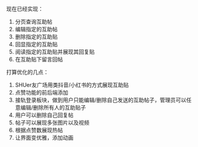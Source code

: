 现在已经实现：
1. 分页查询互助帖
2. 编辑指定的互助帖
3. 删除指定的互助贴
4. 回显指定的互助贴
5. 阅读指定的互助贴并展现其回复贴
6. 在互助贴下留言回帖

打算优化的几点：
1. SHUer友广场用类抖音/小红书的方式展现互助贴
2. 点赞功能的前后端添加
3. 接轨登录板块，做到用户只能编辑/删除自己发送的互助帖子，管理员可以任意编辑/删除所有人的互助贴子
4. 用户可以删除自己回复帖
5. 帖子可以展现多张图片以及视频
6. 根据点赞数展现热帖
7. 让界面变优雅，添加动画
